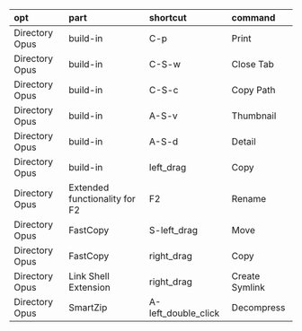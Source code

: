 | opt            | part                          | shortcut            | command        |
| :-             | :-                            | :-                  | :-             |
| Directory Opus | build-in                      | C-p                 | Print          |
| Directory Opus | build-in                      | C-S-w               | Close Tab      |
| Directory Opus | build-in                      | C-S-c               | Copy Path      |
| Directory Opus | build-in                      | A-S-v               | Thumbnail      |
| Directory Opus | build-in                      | A-S-d               | Detail         |
| Directory Opus | build-in                      | left_drag           | Copy           |
| Directory Opus | Extended functionality for F2 | F2                  | Rename         |
| Directory Opus | FastCopy                      | S-left_drag         | Move           |
| Directory Opus | FastCopy                      | right_drag          | Copy           |
| Directory Opus | Link Shell Extension          | right_drag          | Create Symlink |
| Directory Opus | SmartZip                      | A-left_double_click | Decompress     |